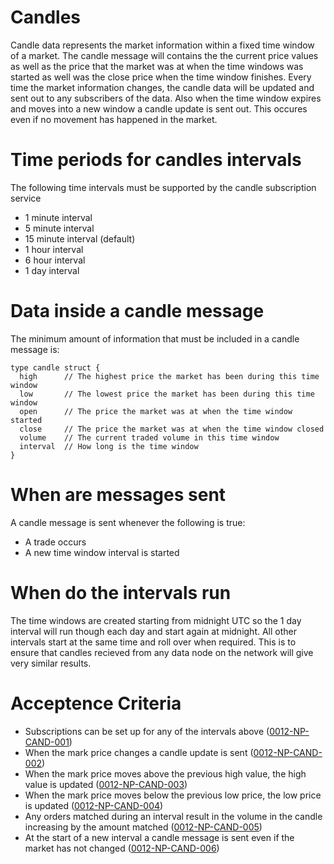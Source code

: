 # Candles

Candle data represents the market information within a fixed time window of a market. The candle message will contains the the current price values as well as the price that the market was at when the time windows was started as well was the close price when the time window finishes. Every time the market information changes, the candle data will be updated and sent out to any subscribers of the data. Also when the time window expires and moves into a new window a candle update is sent out. This occures even if no movement has happened in the market.

# Time periods for candles intervals

The following time intervals must be supported by the candle subscription service

* 1 minute interval
* 5 minute interval
* 15 minute interval (default)
* 1 hour interval
* 6 hour interval
* 1 day interval

# Data inside a candle message

The minimum amount of information that must be included in a candle message is:

```
type candle struct {
  high      // The highest price the market has been during this time window 
  low       // The lowest price the market has been during this time window
  open      // The price the market was at when the time window started
  close     // The price the market was at when the time window closed
  volume    // The current traded volume in this time window
  interval  // How long is the time window
}
```

# When are messages sent

A candle message is sent whenever the following is true:
* A trade occurs
* A new time window interval is started

# When do the intervals run

The time windows are created starting from midnight UTC so the 1 day interval will run though each day and start again at midnight. All other intervals start at the same time and roll over when required. This is to ensure that candles recieved from any data node on the network will give very similar results.

# Acceptence Criteria
* Subscriptions can be set up for any of the intervals above (<a name="0012-NP-CAND-001" href="#0012-NP-CAND-001">0012-NP-CAND-001</a>)
* When the mark price changes a candle update is sent (<a name="0012-NP-CAND-002" href="#0012-NP-CAND-002">0012-NP-CAND-002</a>)
* When the mark price moves above the previous high value, the high value is updated (<a name="0012-NP-CAND-003" href="#0012-NP-CAND-003">0012-NP-CAND-003</a>)
* When the mark price moves below the previous low price, the low price is updated (<a name="0012-NP-CAND-004" href="#0012-NP-CAND-004">0012-NP-CAND-004</a>)
* Any orders matched during an interval result in the volume in the candle increasing by the amount matched (<a name="0012-NP-CAND-005" href="#0012-NP-CAND-005">0012-NP-CAND-005</a>)
* At the start of a new interval a candle message is sent even if the market has not changed (<a name="0012-NP-CAND-006" href="#0012-NP-CAND-006">0012-NP-CAND-006</a>)
